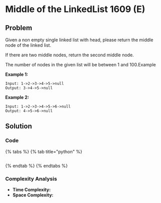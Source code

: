 # Middle of the LinkedList 1609 \(E\)

## Problem

Given a non empty single linked list with head, please return the middle node of the linked list.

If there are two middle nodes, return the second middle node.

The number of nodes in the given list will be between 1 and 100.Example

**Example 1:**

```text
Input: 1->2->3->4->5->null
Output: 3->4->5->null
```

**Example 2:**

```text
Input: 1->2->3->4->5->6->null
Output: 4->5->6->null
```

## Solution 

### Code

{% tabs %}
{% tab title="python" %}
```python

```
{% endtab %}
{% endtabs %}

### Complexity Analysis

* **Time Complexity:**
* **Space Complexity:**

